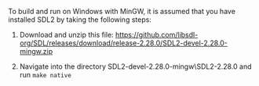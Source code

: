 To build and run on Windows with MinGW, it is assumed that you
have installed SDL2 by taking the following steps:

1. Download and unzip this file:
https://github.com/libsdl-org/SDL/releases/download/release-2.28.0/SDL2-devel-2.28.0-mingw.zip

2. Navigate into the directory SDL2-devel-2.28.0-mingw\SDL2-2.28.0 and run `make native`
